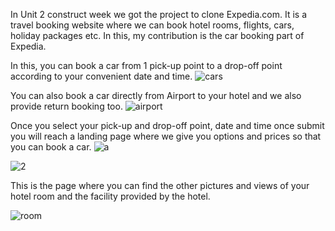 In Unit 2 construct week we got the project to clone Expedia.com. It is a travel booking website where we can book hotel rooms, flights, cars, holiday packages etc.
In this, my contribution is the car booking part of Expedia.

In this, you can book a car from 1 pick-up point to a drop-off point according to your convenient date and time.
![cars](https://user-images.githubusercontent.com/99031812/155835029-8cc0ee32-5352-4710-8fc1-b0077762a03c.PNG)

You can also book a car directly from Airport to your hotel and we also provide return booking too.
![airport](https://user-images.githubusercontent.com/99031812/155835108-a0f1027c-d972-43d2-b146-1dfdb0ee6077.PNG)

Once you select your pick-up and drop-off point, date and time once submit you will reach a landing page where we give you options and prices so that you can book a car.
![a](https://user-images.githubusercontent.com/99031812/155835440-d660bfdd-c4fb-42bb-b642-3d3a347cbccd.PNG)

![2](https://user-images.githubusercontent.com/99031812/155835224-14fedfa9-0c40-4ffa-8be4-b33cc84f710b.PNG)

This is the page where you can find the other pictures and views of your hotel room and the facility provided by the hotel.

![room](https://user-images.githubusercontent.com/99031812/155835370-12987c5d-b4e6-4d5c-b3ff-e89658631c51.PNG)



